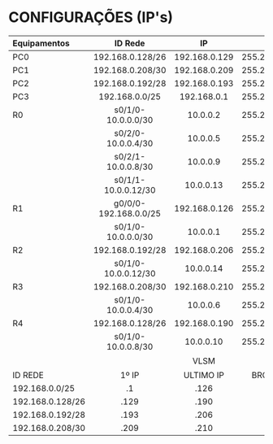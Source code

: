 # CONFIGURAÇÕES (IP's)
Equipamentos | ID Rede | IP | Mask | Gateway | Wildcard 
:--------- | :------: | :------: | :------: | :------: | :------:
PC0 | 192.168.0.128/26 | 192.168.0.129 | 255.255.255.192 | 192.168.0.190 | 0.0.0.63
PC1 | 192.168.0.208/30 | 192.168.0.209 | 255.255.255.252 | 192.168.0.210 | 0.0.0.3
PC2 | 192.168.0.192/28 | 192.168.0.193 | 255.255.255.240 | 192.168.0.206 | 0.0.0.15
PC3 | 192.168.0.0/25 | 192.168.0.1 | 255.255.255.128 | 192.168.0.126 | 0.0.0.127
R0 | s0/1/0-10.0.0.0/30 | 10.0.0.2 | 255.255.255.252 | - | 0.0.0.3
ㅤ| s0/2/0-10.0.0.4/30 | 10.0.0.5 | 255.255.255.252 | - | 0.0.0.3
ㅤ| s0/2/1-10.0.0.8/30 | 10.0.0.9 | 255.255.255.252 | - | 0.0.0.3
ㅤ| s0/1/1-10.0.0.12/30 | 10.0.0.13 | 255.255.255.252 | - | 0.0.0.3
R1 | g0/0/0-192.168.0.0/25 | 192.168.0.126 | 255.255.255.128 | - | 0.0.0.127
ㅤ| s0/1/0-10.0.0.0/30 | 10.0.0.1 | 255.255.255.252 | - | 0.0.0.3
R2 | 192.168.0.192/28 | 192.168.0.206 | 255.255.255.240 | - | 0.0.0.127
ㅤ| s0/1/0-10.0.0.12/30 | 10.0.0.14 | 255.255.255.252 | - | 0.0.0.3
R3 | 192.168.0.208/30 | 192.168.0.210 | 255.255.255.252 | - | 0.0.0.3
ㅤ| s0/1/0-10.0.0.4/30 | 10.0.0.6 | 255.255.255.252 | - | 0.0.0.3
R4 | 192.168.0.128/26 | 192.168.0.190 | 255.255.255.192 | - | 0.0.0.63
ㅤ| s0/1/0-10.0.0.8/30 | 10.0.0.10 | 255.255.255.252 | - | 0.0.0.3
ㅤ | ㅤ | VLSM  | ㅤ |  ㅤ
ID REDE | 1º IP | ULTIMO IP | BROADCAST | MAKS 
192.168.0.0/25 | .1 | .126 | .127 | 255.255.255.128
192.168.0.128/26 | .129 | .190 | .191 | 255.255.255.192
192.168.0.192/28 | .193 | .206 | .207 | 255.255.255.240
192.168.0.208/30 | .209 | .210 | .211 | 255.255.255.252
